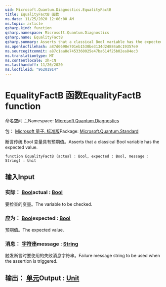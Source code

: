 ```yaml
---
uid: Microsoft.Quantum.Diagnostics.EqualityFactB
title: EqualityFactB 函数
ms.date: 11/25/2020 12:00:00 AM
ms.topic: article
qsharp.kind: function
qsharp.namespace: Microsoft.Quantum.Diagnostics
qsharp.name: EqualityFactB
qsharp.summary: Asserts that a classical Bool variable has the expected value.
ms.openlocfilehash: a87d6690e701eb1530be3134d24884a8c19357e9
ms.sourcegitcommit: a87c1aa8e7453360025e47ba614f25b02ea84ec3
ms.translationtype: MT
ms.contentlocale: zh-CN
ms.lasthandoff: 11/26/2020
ms.locfileid: "96201914"
---
```

# <a name="equalityfactb-function"></a><span data-ttu-id="f3a9f-102">EqualityFactB 函数</span><span class="sxs-lookup"><span data-stu-id="f3a9f-102">EqualityFactB function</span></span>

<span data-ttu-id="f3a9f-103">命名空间 [：](xref:Microsoft.Quantum.Diagnostics)</span><span class="sxs-lookup"><span data-stu-id="f3a9f-103">Namespace: [Microsoft.Quantum.Diagnostics](xref:Microsoft.Quantum.Diagnostics)</span></span>

<span data-ttu-id="f3a9f-104">包： [Microsoft 量子. 标准版](https://nuget.org/packages/Microsoft.Quantum.Standard)</span><span class="sxs-lookup"><span data-stu-id="f3a9f-104">Package: [Microsoft.Quantum.Standard](https://nuget.org/packages/Microsoft.Quantum.Standard)</span></span>


<span data-ttu-id="f3a9f-105">断言传统 Bool 变量具有预期值。</span><span class="sxs-lookup"><span data-stu-id="f3a9f-105">Asserts that a classical Bool variable has the expected value.</span></span>

```qsharp
function EqualityFactB (actual : Bool, expected : Bool, message : String) : Unit
```


## <a name="input"></a><span data-ttu-id="f3a9f-106">输入</span><span class="sxs-lookup"><span data-stu-id="f3a9f-106">Input</span></span>

### <a name="actual--bool"></a><span data-ttu-id="f3a9f-107">实际： [Bool](xref:microsoft.quantum.lang-ref.bool)</span><span class="sxs-lookup"><span data-stu-id="f3a9f-107">actual : [Bool](xref:microsoft.quantum.lang-ref.bool)</span></span>

<span data-ttu-id="f3a9f-108">要检查的变量。</span><span class="sxs-lookup"><span data-stu-id="f3a9f-108">The variable to be checked.</span></span>


### <a name="expected--bool"></a><span data-ttu-id="f3a9f-109">应为： [Bool](xref:microsoft.quantum.lang-ref.bool)</span><span class="sxs-lookup"><span data-stu-id="f3a9f-109">expected : [Bool](xref:microsoft.quantum.lang-ref.bool)</span></span>

<span data-ttu-id="f3a9f-110">预期值。</span><span class="sxs-lookup"><span data-stu-id="f3a9f-110">The expected value.</span></span>


### <a name="message--string"></a><span data-ttu-id="f3a9f-111">消息： [字符串](xref:microsoft.quantum.lang-ref.string)</span><span class="sxs-lookup"><span data-stu-id="f3a9f-111">message : [String](xref:microsoft.quantum.lang-ref.string)</span></span>

<span data-ttu-id="f3a9f-112">触发断言时要使用的失败消息字符串。</span><span class="sxs-lookup"><span data-stu-id="f3a9f-112">Failure message string to be used when the assertion is triggered.</span></span>



## <a name="output--unit"></a><span data-ttu-id="f3a9f-113">输出： [单元](xref:microsoft.quantum.lang-ref.unit)</span><span class="sxs-lookup"><span data-stu-id="f3a9f-113">Output : [Unit](xref:microsoft.quantum.lang-ref.unit)</span></span>

